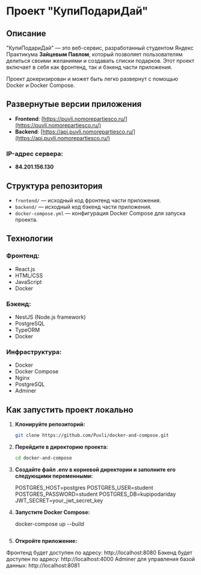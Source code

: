 # Проект "КупиПодариДай"

## Описание

"КупиПодариДай" — это веб-сервис, разработанный студентом Яндекс Практикума **Зайцевым Павлом**, который позволяет пользователям делиться своими желаниями и создавать списки подарков. Этот проект включает в себя как фронтенд, так и бэкенд части приложения.

Проект докеризирован и может быть легко развернут с помощью Docker и Docker Compose.

## Развернутые версии приложения

- **Frontend**: [https://puvli.nomorepartiesco.ru/](https://puvli.nomorepartiesco.ru/)
- **Backend**: [https://api.puvli.nomorepartiesco.ru/](https://api.puvli.nomorepartiesco.ru/)

### IP-адрес сервера:

- **84.201.156.130**

## Структура репозитория

- `frontend/` — исходный код фронтенд части приложения.
- `backend/` — исходный код бэкенд части приложения.
- `docker-compose.yml` — конфигурация Docker Compose для запуска проекта.

## Технологии

### Фронтенд:

- React.js
- HTML/CSS
- JavaScript
- Docker

### Бэкенд:

- NestJS (Node.js framework)
- PostgreSQL
- TypeORM
- Docker

### Инфраструктура:

- Docker
- Docker Compose
- Nginx
- PostgreSQL
- Adminer

## Как запустить проект локально

1. **Клонируйте репозиторий:**

   ```bash
   git clone https://github.com/Puvli/docker-and-compose.git

   ```

2. **Перейдите в директорию проекта:**

   ```bash
   cd docker-and-compose

   ```

3. **Создайте файл .env в корневой директории и заполните его следующими переменными:**

   POSTGRES_HOST=postgres
   POSTGRES_USER=student
   POSTGRES_PASSWORD=student
   POSTGRES_DB=kupipodariday
   JWT_SECRET=your_jwt_secret_key

4. **Запустите Docker Compose:**

   docker-compose up --build

   ```

   ```

5. **Откройте приложение:**

Фронтенд будет доступен по адресу: http://localhost:8080
Бэкенд будет доступен по адресу: http://localhost:4000
Adminer для управления базой данных: http://localhost:8081

```

```
